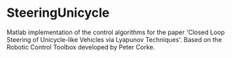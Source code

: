 # SteeringUnicycle
Matlab implementation of the control algorithms for the paper 'Closed Loop Steering of Unicycle-like Vehicles via Lyapunov Techniques'. 
Based on the Robotic Control Toolbox developed by Peter Corke.
